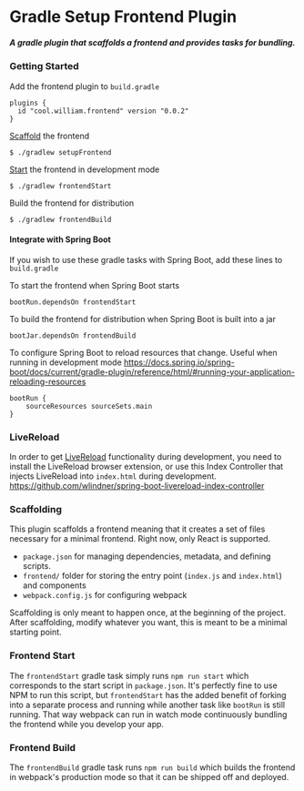 # Gradle Setup Frontend Plugin
##### A gradle plugin that scaffolds a frontend and provides tasks for bundling.

### Getting Started
Add the frontend plugin to `build.gradle`
```
plugins {
  id "cool.william.frontend" version "0.0.2"
}
```

[Scaffold](#scaffolding) the frontend
```
$ ./gradlew setupFrontend
```

[Start](#frontend-start) the frontend in development mode
```
$ ./gradlew frontendStart
```

Build the frontend for distribution
```
$ ./gradlew frontendBuild
```

#### Integrate with Spring Boot
If you wish to use these gradle tasks with Spring Boot, add these lines to `build.gradle`

To start the frontend when Spring Boot starts
```
bootRun.dependsOn frontendStart
```

To build the frontend for distribution when Spring Boot is built into a jar
```
bootJar.dependsOn frontendBuild
```

To configure Spring Boot to reload resources that change. Useful when running in development mode
https://docs.spring.io/spring-boot/docs/current/gradle-plugin/reference/html/#running-your-application-reloading-resources
```
bootRun {
    sourceResources sourceSets.main
}
```

### LiveReload
In order to get [LiveReload](http://livereload.com/) functionality during development, you need to install the LiveReload browser extension, or use this Index Controller that injects LiveReload into `index.html` during development.
https://github.com/wlindner/spring-boot-livereload-index-controller

### Scaffolding
This plugin scaffolds a frontend meaning that it creates a set of files necessary for a minimal frontend. Right now, only React is supported. 
- `package.json` for managing dependencies, metadata, and defining scripts.
- `frontend/` folder for storing the entry point (`index.js` and `index.html`) and components
- `webpack.config.js` for configuring webpack

Scaffolding is only meant to happen once, at the beginning of the project. After scaffolding, modify whatever you want, this is meant to be a minimal starting point.

### Frontend Start
The `frontendStart` gradle task simply runs `npm run start` which corresponds to the start script in `package.json`. It's perfectly fine to use NPM to run this script, but `frontendStart` has the added benefit of forking into a separate process and running while another task like `bootRun` is still running. That way webpack can run in watch mode continuously bundling the frontend while you develop your app.

### Frontend Build
The `frontendBuild` gradle task runs `npm run build` which builds the frontend in webpack's production mode so that it can be shipped off and deployed.
